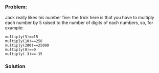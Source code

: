 ### Problem:
<p>Jack really likes his number five: the trick here is that you have to multiply each number by 5 raised to the number of digits of each numbers, so, for example:</p>
<pre><code class="language-javascript">multiply(<span class="hljs-number">3</span>)==<span class="hljs-number">15</span>
multiply(<span class="hljs-number">10</span>)==<span class="hljs-number">250</span>
multiply(<span class="hljs-number">200</span>)==<span class="hljs-number">25000</span>
multiply(<span class="hljs-number">0</span>)==<span class="hljs-number">0</span>
multiply(<span class="hljs-number">-3</span>)==<span class="hljs-number">-15</span></code></pre>
<pre style="display: none;"><code class="language-python">multiply(<span class="hljs-number">3</span>)==<span class="hljs-number">15</span>
multiply(<span class="hljs-number">10</span>)==<span class="hljs-number">250</span>
multiply(<span class="hljs-number">200</span>)==<span class="hljs-number">25000</span>
multiply(<span class="hljs-number">0</span>)==<span class="hljs-number">0</span>
multiply(<span class="hljs-number">-3</span>)==<span class="hljs-number">-15</span></code></pre>
<pre style="display: none;"><code class="language-ruby">multiply(<span class="hljs-number">3</span>)==<span class="hljs-number">15</span>
multiply(<span class="hljs-number">10</span>)==<span class="hljs-number">250</span>
multiply(<span class="hljs-number">200</span>)==<span class="hljs-number">25000</span>
multiply(<span class="hljs-number">0</span>)==<span class="hljs-number">0</span>
multiply(-<span class="hljs-number">3</span>)==-<span class="hljs-number">15</span></code></pre>
<pre style="display: none;"><code class="language-haskell"><span class="hljs-title">multiply</span>   <span class="hljs-number">3</span>  `shouldBe`    <span class="hljs-number">15</span>
<span class="hljs-title">multiply</span>  <span class="hljs-number">10</span>  `shouldBe`   <span class="hljs-number">250</span>
<span class="hljs-title">multiply</span> <span class="hljs-number">200</span>  `shouldBe` <span class="hljs-number">25000</span>
<span class="hljs-title">multiply</span>   <span class="hljs-number">0</span>  `shouldBe`     <span class="hljs-number">0</span>
<span class="hljs-title">multiply</span> (<span class="hljs-number">-3</span>) `shouldBe`  (<span class="hljs-number">-15</span>)</code></pre>

### Solution